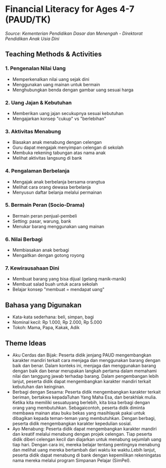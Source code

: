 # Financial Literacy for Ages 4-7 (PAUD/TK)

*Source: Kementerian Pendidikan Dasar dan Menengah - Direktorat Pendidikan Anak Usia Dini*

## Teaching Methods & Activities

### 1. Pengenalan Nilai Uang

- Memperkenalkan nilai uang sejak dini
- Menggunakan uang mainan untuk bermain
- Menghubungkan benda dengan gambar uang sesuai harga

### 2. Uang Jajan & Kebutuhan

- Memberikan uang jajan secukupnya sesuai kebutuhan
- Mengajarkan konsep "cukup" vs "berlebihan"

### 3. Aktivitas Menabung

- Biasakan anak menabung dengan celengan
- Guru dapat mengajak menyimpan celengan di sekolah
- Membuka rekening tabungan atas nama anak
- Melihat aktivitas langsung di bank

### 4. Pengalaman Berbelanja

- Mengajak anak berbelanja bersama orangtua
- Melihat cara orang dewasa berbelanja
- Menyusun daftar belanja melalui permainan

### 5. Bermain Peran (Socio-Drama)

- Bermain peran penjual-pembeli
- Setting: pasar, warung, bank
- Menukar barang menggunakan uang mainan

### 6. Nilai Berbagi

- Membiasakan anak berbagi
- Mengaitkan dengan gotong royong

### 7. Kewirausahaan Dini

- Membuat barang yang bisa dijual (gelang manik-manik)
- Membuat salad buah untuk acara sekolah
- Belajar konsep "membuat = mendapat uang"

## Bahasa yang Digunakan

- Kata-kata sederhana: beli, simpan, bagi
- Nominal kecil: Rp 1.000, Rp 2.000, Rp 5.000
- Tokoh: Mama, Papa, Kakak, Adik

## Theme Ideas

- Aku Cerdas dan Bijak: Peserta didik jenjang PAUD mengembangkan karakter mandiri terkait cara menjaga dan menggunakan barang dengan baik dan benar. Dalam konteks ini, menjaga dan menggunakan barang dengan baik dan benar merupakan langkah pertama dalam memahami nilai dan tanggung jawab terhadap barang. Dalam pengembangan lebih lanjut, peserta didik dapat mengembangkan karakter mandiri terkait kebutuhan dan keinginan.
- Berbagi dengan Sesama: Peserta didik mengembangkan karakter terkait beriman, bertakwa kepadaTuhan Yang Maha Esa, dan berakhlak mulia. Ketika kita memiliki sesuatuyang berlebih, kita bisa berbagi dengan orang yang membutuhkan. Sebagaicontoh, peserta didik diminta membawa mainan atau buku bekas yang masihlayak pakai untuk dibagikan kepada teman-teman yang membutuhkan. Dengan berbagi, peserta didik mengembangkan karakter kepedulian sosial.
- Ayo Menabung: Peserta didik dapat mengembangkan karakter mandiri dan kreatif melalui menabung dengan projek celengan. Tiap peserta didik diberi celengan kecil dan diajarkan untuk menabung sejumlah uang tiap hari. Dengan cara ini, mereka belajar tentang pentingnya menabung dan melihat uang mereka bertambah dari waktu ke waktu.Lebih lanjut, peserta didik dapat menabung di bank dengan kepemilikan rekeningatas nama mereka melalui program Simpanan Pelajar (SimPel).